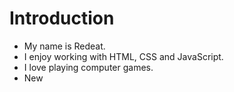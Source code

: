 # Introduction

- My name is Redeat.
- I enjoy working with HTML, CSS and JavaScript.
- I love playing computer games.
- New